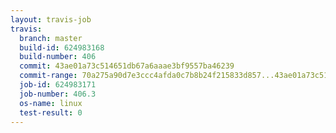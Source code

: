 ```yaml
---
layout: travis-job
travis:
  branch: master
  build-id: 624983168
  build-number: 406
  commit: 43ae01a73c514651db67a6aaae3bf9557ba46239
  commit-range: 70a275a90d7e3ccc4afda0c7b8b24f215833d857...43ae01a73c514651db67a6aaae3bf9557ba46239
  job-id: 624983171
  job-number: 406.3
  os-name: linux
  test-result: 0
---
```

